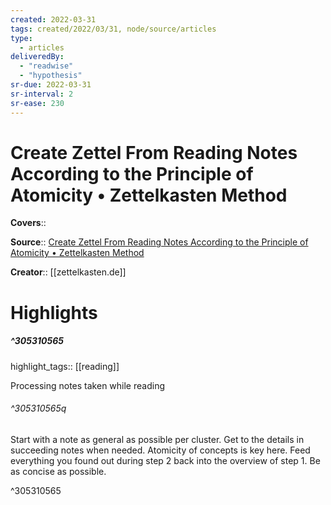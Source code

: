 ```yaml
---
created: 2022-03-31
tags: created/2022/03/31, node/source/articles
type: 
  - articles
deliveredBy: 
  - "readwise"
  - "hypothesis"
sr-due: 2022-03-31
sr-interval: 2
sr-ease: 230
---
```

# Create Zettel From Reading Notes According to the Principle of Atomicity • Zettelkasten Method

**Covers**:: 

**Source**:: [Create Zettel From Reading Notes According to the Principle of Atomicity • Zettelkasten Method](https://zettelkasten.de/posts/create-zettel-from-reading-notes/)

**Creator**:: [[zettelkasten.de]]

# Highlights
##### ^305310565

highlight_tags:: [[reading]]   

Processing notes taken while reading  

###### ^305310565q

Start with a note as general as possible per cluster.
Get to the details in succeeding notes when needed. Atomicity of concepts is key here.
Feed everything you found out during step 2 back into the overview of step 1. Be as concise as possible. 

^305310565

